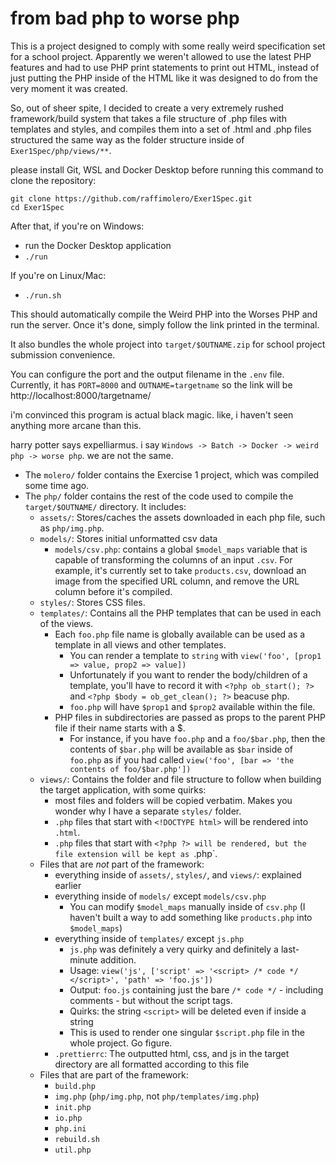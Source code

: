 # from bad php to worse php

This is a project designed to comply with some really weird specification set for a school project.
Apparently we weren't allowed to use the latest PHP features and had to use PHP print statements to print out HTML,
instead of just putting the PHP inside of the HTML like it was designed to do from the very moment it was created.

So, out of sheer spite, I decided to create a very extremely rushed framework/build system that takes a file structure of .php files with templates and styles,
and compiles them into a set of .html and .php files structured the same way as the folder structure inside of `Exer1Spec/php/views/**`.

please install Git, WSL and Docker Desktop before running this command to clone the repository:

    git clone https://github.com/raffimolero/Exer1Spec.git
    cd Exer1Spec

After that, if you're on Windows:

- run the Docker Desktop application
- `./run`

If you're on Linux/Mac:

- `./run.sh`

This should automatically compile the Weird PHP into the Worses PHP and run the server.
Once it's done, simply follow the link printed in the terminal.

It also bundles the whole project into `target/$OUTNAME.zip` for school project submission convenience.

You can configure the port and the output filename in the `.env` file.
Currently, it has `PORT=8000` and `OUTNAME=targetname` so the link will be http://localhost:8000/targetname/

i'm convinced this program is actual black magic. like, i haven't seen anything more arcane than this.

harry potter says expelliarmus. i say `Windows -> Batch -> Docker -> weird php -> worse php`. we are not the same.

- The `molero/` folder contains the Exercise 1 project, which was compiled some time ago.
- The `php/` folder contains the rest of the code used to compile the `target/$OUTNAME/` directory. It includes:
  - `assets/`: Stores/caches the assets downloaded in each php file, such as `php/img.php`.
  - `models/`: Stores initial unformatted csv data
    - `models/csv.php`: contains a global `$model_maps` variable that is capable of transforming the columns of an input `.csv`.
      For example, it's currently set to take `products.csv`, download an image from the specified URL column, and remove the URL column before it's compiled.
  - `styles/`: Stores CSS files.
  - `templates/`: Contains all the PHP templates that can be used in each of the views.
    - Each `foo.php` file name is globally available can be used as a template in all views and other templates.
      - You can render a template to `string` with `view('foo', [prop1 => value, prop2 => value])`
      - Unfortunately if you want to render the body/children of a template, you'll have to record it with `<?php ob_start(); ?>` and `<?php $body = ob_get_clean(); ?>` beacuse php.
      - `foo.php` will have `$prop1` and `$prop2` available within the file.
    - PHP files in subdirectories are passed as props to the parent PHP file if their name starts with a $.
      - For instance, if you have `foo.php` and a `foo/$bar.php`, then the contents of `$bar.php` will be available as `$bar` inside of `foo.php` as if you had called `view('foo', [bar => 'the contents of foo/$bar.php'])`
  - `views/`: Contains the folder and file structure to follow when building the target application, with some quirks:
    - most files and folders will be copied verbatim. Makes you wonder why I have a separate `styles/` folder.
    - `.php` files that start with `<!DOCTYPE html>` will be rendered into `.html`.
    - `.php` files that start with `<?php ?> will be rendered, but the file extension will be kept as `.php`.
  - Files that are _not_ part of the framework:
    - everything inside of `assets/`, `styles/`, and `views/`: explained earlier
    - everything inside of `models/` except `models/csv.php`
      - You can modify `$model_maps` manually inside of `csv.php` (I haven't built a way to add something like `products.php` into `$model_maps`)
    - everything inside of `templates/` except `js.php`
      - `js.php` was definitely a very quirky and definitely a last-minute addition.
      - Usage: `view('js', ['script' => '<script> /* code */ </script>', 'path' => 'foo.js'])`
      - Output: `foo.js` containing just the bare `/* code */` - including comments - but without the script tags.
      - Quirks: the string `<script>` will be deleted even if inside a string
      - This is used to render one singular `$script.php` file in the whole project. Go figure.
    - `.prettierrc`: The outputted html, css, and js in the target directory are all formatted according to this file
  - Files that are part of the framework:
    - `build.php`
    - `img.php` (`php/img.php`, not `php/templates/img.php`)
    - `init.php`
    - `io.php`
    - `php.ini`
    - `rebuild.sh`
    - `util.php`
